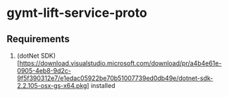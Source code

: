# gymt-lift-service-proto

## Requirements

1. (dotNet SDK)[https://download.visualstudio.microsoft.com/download/pr/a4b4e61e-0905-4eb8-9d2c-9f5f390312e7/e1edac05922be70b51007739ed0db49e/dotnet-sdk-2.2.105-osx-gs-x64.pkg] installed 
